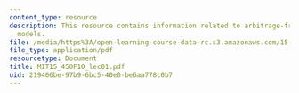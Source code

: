 ```yaml
---
content_type: resource
description: This resource contains information related to arbitrage-free pricing
  models.
file: /media/https%3A/open-learning-course-data-rc.s3.amazonaws.com/15-450-analytics-of-finance-fall-2010/219406be97b96bc540e0be6aa778c0b7_MIT15_450F10_lec01.pdf
file_type: application/pdf
resourcetype: Document
title: MIT15_450F10_lec01.pdf
uid: 219406be-97b9-6bc5-40e0-be6aa778c0b7
---
```

